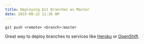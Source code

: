 ```yaml
---
title: Deploying Git Branches as Master
date: 2015-08-22 11:36 AM
---
```


	git push <remote> <branch>:master

Great way to deploy branches to services like [Heroku](https://www.heroku.com) or [OpenShift](https://www.openshift.com). 